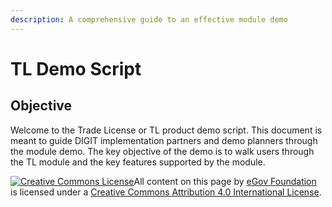 ```yaml
---
description: A comprehensive guide to an effective module demo
---
```


# TL Demo Script

## Objective

Welcome to the Trade License or TL product demo script. This document is meant to guide DIGIT implementation partners and demo planners through the module demo. The key objective of the demo is to walk users through the TL module and the key features supported by the module.

[![Creative Commons License](https://i.creativecommons.org/l/by/4.0/80x15.png)](http://creativecommons.org/licenses/by/4.0/)All content on this page by [eGov Foundation ](https://egov.org.in/)is licensed under a [Creative Commons Attribution 4.0 International License](http://creativecommons.org/licenses/by/4.0/).


